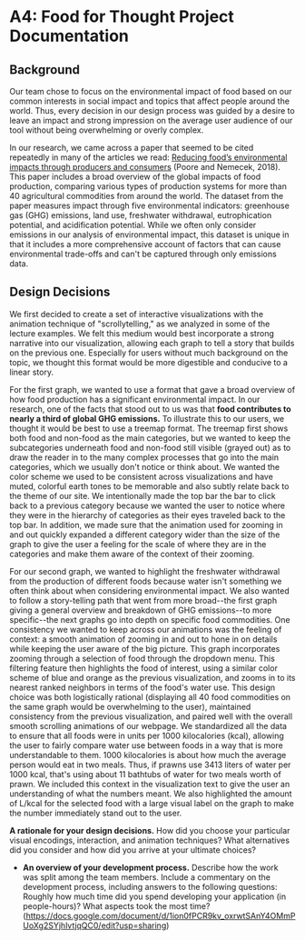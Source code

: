 # A4: Food for Thought Project Documentation

## Background 

Our team chose to focus on the environmental impact of food based on our common interests in social impact and topics that affect people around the world. Thus, every decision in our design process was guided by a desire to leave an impact and strong impression on the average user audience of our tool without being overwhelming or overly complex. 

In our research, we came across a paper that seemed to be cited repeatedly in many of the articles we read: [Reducing food’s environmental impacts through producers and consumers](https://science.sciencemag.org/content/360/6392/987) (Poore and Nemecek, 2018). This paper includes a broad overview of the global impacts of food production, comparing various types of production systems for more than 40 agricultural commodities from around the world. The dataset from the paper measures impact through five environmental indicators: greenhouse gas (GHG) emissions, land use, freshwater withdrawal, eutrophication potential, and acidification potential. While we often only consider emissions in our analysis of environmental impact, this dataset is unique in that it includes a more comprehensive account of factors that can cause environmental trade-offs and can't be captured through only emissions data. 

## Design Decisions

We first decided to create a set of interactive visualizations with the animation technique of "scrollytelling," as we analyzed in some of the lecture examples. We felt this medium would best incorporate a strong narrative into our visualization, allowing each graph to tell a story that builds on the previous one. Especially for users without much background on the topic, we thought this format would be more digestible and conducive to a linear story. 

For the first graph, we wanted to use a format that gave a broad overview of how food production has a significant environmental impact. In our research, one of the facts that stood out to us was that **food contributes to nearly a third of global GHG emissions.** To illustrate this to our users, we thought it would be best to use a treemap format. The treemap first shows both food and non-food as the main categories, but we wanted to keep the subcategories underneath food and non-food still visible (grayed out) as to draw the reader in to the many complex processes that go into the main categories, which we usually don't notice or think about. We wanted the color scheme we used to be consistent across visualizations and have muted, colorful earth tones to be memorable and also subtly relate back to the theme of our site. We intentionally made the top bar the bar to click back to a previous category because we wanted the user to notice where they were in the hierarchy of categories as their eyes traveled back to the top bar. In addition, we made sure that the animation used for zooming in and out quickly expanded a different category wider than the size of the graph to give the user a feeling for the scale of where they are in the categories and make them aware of the context of their zooming. 

For our second graph, we wanted to highlight the freshwater withdrawal from the production of different foods because water isn't something we often think about when considering environmental impact. We also wanted to follow a story-telling path that went from more broad--the first graph giving a general overview and breakdown of GHG emissions--to more specific--the next graphs go into depth on specific food commodities. One consistency we wanted to keep across our animations was the feeling of context: a smooth animation of zooming in and out to hone in on details while keeping the user aware of the big picture. This graph incorporates zooming through a selection of food through the dropdown menu. This filtering feature then highlights the food of interest, using a similar color scheme of blue and orange as the previous visualization, and zooms in to its nearest ranked neighbors in terms of the food's water use. This design choice was both logistically rational (displaying all 40 food commodities on the same graph would be overwhelming to the user), maintained consistency from the previous visualization, and paired well with the overall smooth scrolling animations of our webpage. We standardized all the data to ensure that all foods were in units per 1000 kilocalories (kcal), allowing the user to fairly compare water use between foods in a way that is more understandable to them. 1000 kilocalories is about how much the average person would eat in two meals. Thus, if prawns use 3413 liters of water per 1000 kcal, that's using about 11 bathtubs of water for two meals worth of prawn. We included this context in the visualization text to give the user an understanding of what the numbers meant. We also highlighted the amount of L/kcal for the selected food with a large visual label on the graph to make the number immediately stand out to the user. 

**A rationale for your design decisions.** How did you choose your particular visual encodings, interaction, and animation techniques? What alternatives did you consider and how did you arrive at your ultimate choices?

- **An overview of your development process.** Describe how the work was split among the team members. Include a commentary on the development process, including answers to the following questions: Roughly how much time did you spend developing your application (in people-hours)? What aspects took the most time? (https://docs.google.com/document/d/1ion0fPCR9kv_oxrwtSAnY4OMmPUoXg2SYjhlvtjqQC0/edit?usp=sharing)